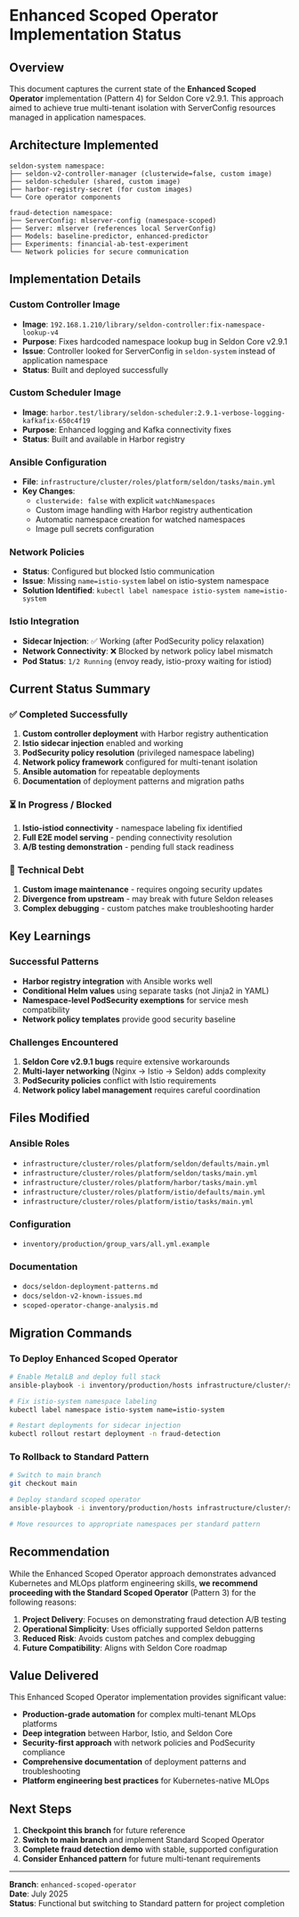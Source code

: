 # Enhanced Scoped Operator Implementation Status

## Overview

This document captures the current state of the **Enhanced Scoped Operator** implementation (Pattern 4) for Seldon Core v2.9.1. This approach aimed to achieve true multi-tenant isolation with ServerConfig resources managed in application namespaces.

## Architecture Implemented

```
seldon-system namespace:
├── seldon-v2-controller-manager (clusterwide=false, custom image)
├── seldon-scheduler (shared, custom image) 
├── harbor-registry-secret (for custom images)
└── Core operator components

fraud-detection namespace:
├── ServerConfig: mlserver-config (namespace-scoped)
├── Server: mlserver (references local ServerConfig)
├── Models: baseline-predictor, enhanced-predictor
├── Experiments: financial-ab-test-experiment
└── Network policies for secure communication
```

## Implementation Details

### Custom Controller Image
- **Image**: `192.168.1.210/library/seldon-controller:fix-namespace-lookup-v4`
- **Purpose**: Fixes hardcoded namespace lookup bug in Seldon Core v2.9.1
- **Issue**: Controller looked for ServerConfig in `seldon-system` instead of application namespace
- **Status**: Built and deployed successfully

### Custom Scheduler Image  
- **Image**: `harbor.test/library/seldon-scheduler:2.9.1-verbose-logging-kafkafix-650c4f19`
- **Purpose**: Enhanced logging and Kafka connectivity fixes
- **Status**: Built and available in Harbor registry

### Ansible Configuration
- **File**: `infrastructure/cluster/roles/platform/seldon/tasks/main.yml`
- **Key Changes**:
  - `clusterwide: false` with explicit `watchNamespaces`
  - Custom image handling with Harbor registry authentication
  - Automatic namespace creation for watched namespaces
  - Image pull secrets configuration

### Network Policies
- **Status**: Configured but blocked Istio communication
- **Issue**: Missing `name=istio-system` label on istio-system namespace
- **Solution Identified**: `kubectl label namespace istio-system name=istio-system`

### Istio Integration
- **Sidecar Injection**: ✅ Working (after PodSecurity policy relaxation)
- **Network Connectivity**: ❌ Blocked by network policy label mismatch
- **Pod Status**: `1/2 Running` (envoy ready, istio-proxy waiting for istiod)

## Current Status Summary

### ✅ Completed Successfully
1. **Custom controller deployment** with Harbor registry authentication
2. **Istio sidecar injection** enabled and working
3. **PodSecurity policy resolution** (privileged namespace labeling)  
4. **Network policy framework** configured for multi-tenant isolation
5. **Ansible automation** for repeatable deployments
6. **Documentation** of deployment patterns and migration paths

### ⏳ In Progress / Blocked
1. **Istio-istiod connectivity** - namespace labeling fix identified
2. **Full E2E model serving** - pending connectivity resolution
3. **A/B testing demonstration** - pending full stack readiness

### 🔧 Technical Debt
1. **Custom image maintenance** - requires ongoing security updates
2. **Divergence from upstream** - may break with future Seldon releases
3. **Complex debugging** - custom patches make troubleshooting harder

## Key Learnings

### Successful Patterns
- **Harbor registry integration** with Ansible works well
- **Conditional Helm values** using separate tasks (not Jinja2 in YAML)
- **Namespace-level PodSecurity exemptions** for service mesh compatibility
- **Network policy templates** provide good security baseline

### Challenges Encountered
1. **Seldon Core v2.9.1 bugs** require extensive workarounds
2. **Multi-layer networking** (Nginx → Istio → Seldon) adds complexity
3. **PodSecurity policies** conflict with Istio requirements
4. **Network policy label management** requires careful coordination

## Files Modified

### Ansible Roles
- `infrastructure/cluster/roles/platform/seldon/defaults/main.yml`
- `infrastructure/cluster/roles/platform/seldon/tasks/main.yml`
- `infrastructure/cluster/roles/platform/harbor/tasks/main.yml`
- `infrastructure/cluster/roles/platform/istio/defaults/main.yml`
- `infrastructure/cluster/roles/platform/istio/tasks/main.yml`

### Configuration
- `inventory/production/group_vars/all.yml.example`

### Documentation
- `docs/seldon-deployment-patterns.md`
- `docs/seldon-v2-known-issues.md`
- `scoped-operator-change-analysis.md`

## Migration Commands

### To Deploy Enhanced Scoped Operator
```bash
# Enable MetalLB and deploy full stack
ansible-playbook -i inventory/production/hosts infrastructure/cluster/site.yml -e metallb_state=present

# Fix istio-system namespace labeling
kubectl label namespace istio-system name=istio-system

# Restart deployments for sidecar injection
kubectl rollout restart deployment -n fraud-detection
```

### To Rollback to Standard Pattern
```bash
# Switch to main branch
git checkout main

# Deploy standard scoped operator
ansible-playbook -i inventory/production/hosts infrastructure/cluster/site.yml --tags seldon

# Move resources to appropriate namespaces per standard pattern
```

## Recommendation

While the Enhanced Scoped Operator approach demonstrates advanced Kubernetes and MLOps platform engineering skills, **we recommend proceeding with the Standard Scoped Operator** (Pattern 3) for the following reasons:

1. **Project Delivery**: Focuses on demonstrating fraud detection A/B testing
2. **Operational Simplicity**: Uses officially supported Seldon patterns
3. **Reduced Risk**: Avoids custom patches and complex debugging
4. **Future Compatibility**: Aligns with Seldon Core roadmap

## Value Delivered

This Enhanced Scoped Operator implementation provides significant value:

- **Production-grade automation** for complex multi-tenant MLOps platforms
- **Deep integration** between Harbor, Istio, and Seldon Core
- **Security-first approach** with network policies and PodSecurity compliance  
- **Comprehensive documentation** of deployment patterns and troubleshooting
- **Platform engineering best practices** for Kubernetes-native MLOps

## Next Steps

1. **Checkpoint this branch** for future reference
2. **Switch to main branch** and implement Standard Scoped Operator
3. **Complete fraud detection demo** with stable, supported configuration
4. **Consider Enhanced pattern** for future multi-tenant requirements

---

**Branch**: `enhanced-scoped-operator`  
**Date**: July 2025  
**Status**: Functional but switching to Standard pattern for project completion